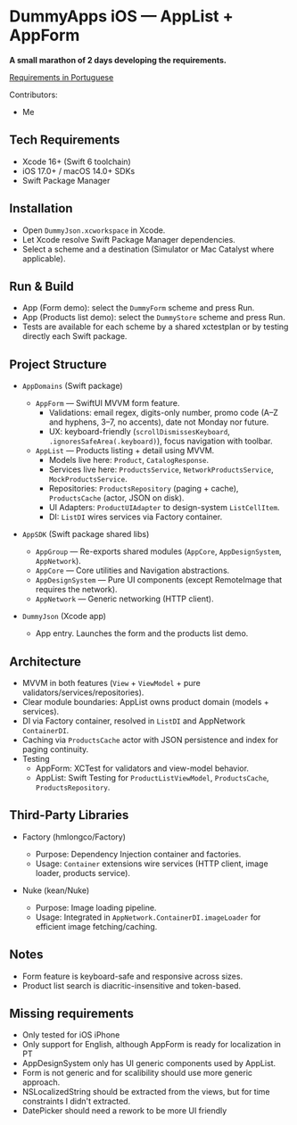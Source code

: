 # DummyApps iOS — AppList + AppForm

**A small marathon of 2 days developing the requirements.**

[Requirements in Portuguese](InterviewChallenge.pdf) 

Contributors:
- Me

## Tech Requirements

- Xcode 16+ (Swift 6 toolchain)
- iOS 17.0+ / macOS 14.0+ SDKs
- Swift Package Manager

## Installation

- Open `DummyJson.xcworkspace` in Xcode.
- Let Xcode resolve Swift Package Manager dependencies.
- Select a scheme and a destination (Simulator or Mac Catalyst where applicable).

## Run & Build

- App (Form demo): select the `DummyForm` scheme and press Run.
- App (Products list demo): select the `DummyStore` scheme and press Run.
- Tests are available for each scheme by a shared xctestplan or by testing directly each Swift package.

## Project Structure

- `AppDomains` (Swift package)
  - `AppForm` — SwiftUI MVVM form feature.
    - Validations: email regex, digits-only number, promo code (A–Z and hyphens, 3–7, no accents), date not Monday nor future.
    - UX: keyboard-friendly (`scrollDismissesKeyboard`, `.ignoresSafeArea(.keyboard)`), focus navigation with toolbar.
  - `AppList` — Products listing + detail using MVVM.
    - Models live here: `Product`, `CatalogResponse`.
    - Services live here: `ProductsService`, `NetworkProductsService`, `MockProductsService`.
    - Repositories: `ProductsRepository` (paging + cache), `ProductsCache` (actor, JSON on disk).
    - UI Adapters: `ProductUIAdapter` to design-system `ListCellItem`.
    - DI: `ListDI` wires services via Factory container.

- `AppSDK` (Swift package shared libs)
  - `AppGroup` — Re-exports shared modules (`AppCore`, `AppDesignSystem`, `AppNetwork`).
  - `AppCore` — Core utilities and Navigation abstractions.
  - `AppDesignSystem` — Pure UI components (except RemoteImage that requires the network).
  - `AppNetwork` — Generic networking (HTTP client).

- `DummyJson` (Xcode app)
  - App entry. Launches the form and the products list demo.

## Architecture

- MVVM in both features (`View` + `ViewModel` + pure validators/services/repositories).
- Clear module boundaries: AppList owns product domain (models + services).
- DI via Factory container, resolved in `ListDI` and AppNetwork `ContainerDI`.
- Caching via `ProductsCache` actor with JSON persistence and index for paging continuity.
- Testing
  - AppForm: XCTest for validators and view-model behavior.
  - AppList: Swift Testing for `ProductListViewModel`, `ProductsCache`, `ProductsRepository`.

## Third-Party Libraries

- Factory (hmlongco/Factory)
  - Purpose: Dependency Injection container and factories.
  - Usage: `Container` extensions wire services (HTTP client, image loader, products service).

- Nuke (kean/Nuke)
  - Purpose: Image loading pipeline.
  - Usage: Integrated in `AppNetwork.ContainerDI.imageLoader` for efficient image fetching/caching.

## Notes

- Form feature is keyboard-safe and responsive across sizes.
- Product list search is diacritic-insensitive and token-based.

## Missing requirements

- Only tested for iOS iPhone
- Only support for English, although AppForm is ready for localization in PT
- AppDesignSystem only has UI generic components used by AppList.
- Form is not generic and for scalibility should use more generic approach.
- NSLocalizedString should be extracted from the views, but for time constraints I didn't extracted.
- DatePicker should need a rework to be more UI friendly

